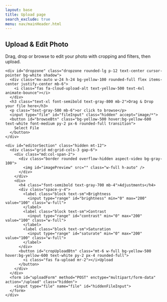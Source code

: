 ```yaml
---
layout: base
title: Upload page
search_exclude: true
menu: nav/mainHeader.html
---
```

<html lang="en">
<head>
  <meta charset="UTF-8" />
  <meta name="viewport" content="width=device-width, initial-scale=1.0"/>
  <title>Cartage - Photo Upload</title>
  <script src="https://cdn.tailwindcss.com"></script>
  <script src="https://cdnjs.cloudflare.com/ajax/libs/cropperjs/1.5.13/cropper.min.js"></script>
  <link href="https://cdnjs.cloudflare.com/ajax/libs/cropperjs/1.5.13/cropper.min.css" rel="stylesheet"/>
  <link rel="stylesheet" href="https://cdnjs.cloudflare.com/ajax/libs/font-awesome/6.4.0/css/all.min.css">
  <style>
    @import url('https://fonts.googleapis.com/css2?family=Poppins:wght@300;400;500;600;700&display=swap');

    body {
      font-family: 'Poppins', sans-serif;
      background-color: #f8fafc;
      overflow: hidden; /* prevent scrollbars from canvas */
    }

    .dropzone {
      border: 2px dashed #e5e7eb;
      transition: all 0.4s ease;
    }

    .dropzone.active {
      border-color: #F59E0B;
      background-color: rgba(245, 158, 11, 0.05);
    }

    .preview-image {
      transition: all 0.4s ease;
    }

    .preview-image:hover {
      transform: scale(1.03);
    }

    /* Canvas covers full background */
    #bgCanvas {
      position: fixed;
      top: 0;
      left: 0;
      width: 100%;
      height: 100%;
      z-index: 0;
    }
  </style>
</head>
<body class="min-h-screen bg-gradient-to-br from-white to-gray-50">

  <!-- Pastel traffic animation background -->
  <canvas id="bgCanvas"></canvas>

  <!-- Main content stays above canvas -->
  <div class="relative z-10 container mx-auto px-4 py-8 max-w-4xl">
    <div class="text-center mb-10">
      <h2 class="text-4xl font-bold text-gray-800 mb-3">Upload & Edit Photo</h2>
      <p class="text-gray-600 max-w-2xl mx-auto">Drag, drop or browse to edit your photo with cropping and filters, then upload.</p>
    </div>

    <div id="dropzone" class="dropzone rounded-lg p-12 text-center cursor-pointer bg-white shadow">
      <div class="mx-auto w-24 h-24 bg-yellow-100 rounded-full flex items-center justify-center mb-6">
        <i class="fas fa-cloud-upload-alt text-yellow-500 text-4xl animate-bounce"></i>
      </div>
      <h3 class="text-xl font-semibold text-gray-800 mb-2">Drag & Drop your file here</h3>
      <p class="text-gray-500 mb-6">or click to browse</p>
      <input type="file" id="fileInput" class="hidden" accept="image/*">
      <button id="browseBtn" class="bg-yellow-500 hover:bg-yellow-600 text-white font-medium py-2 px-6 rounded-full transition">
        Select File
      </button>
    </div>

    <div id="editorSection" class="hidden mt-12">
      <div class="grid md:grid-cols-3 gap-6">
        <div class="md:col-span-2">
          <div class="border rounded overflow-hidden aspect-video bg-gray-100">
            <img id="imagePreview" src="" class="w-full h-auto" />
          </div>
        </div>
        <div>
          <h4 class="font-semibold text-gray-700 mb-4">Adjustments</h4>
          <div class="space-y-4">
            <label class="block text-sm">Brightness
              <input type="range" id="brightness" min="0" max="200" value="100" class="w-full">
            </label>
            <label class="block text-sm">Contrast
              <input type="range" id="contrast" min="0" max="200" value="100" class="w-full">
            </label>
            <label class="block text-sm">Saturation
              <input type="range" id="saturate" min="0" max="200" value="100" class="w-full">
            </label>
          </div>
          <button id="cropUploadBtn" class="mt-6 w-full bg-yellow-500 hover:bg-yellow-600 text-white py-2 px-4 rounded-full">
            <i class="fas fa-upload mr-2"></i>Upload
          </button>
        </div>
      </div>
      <form id="uploadForm" method="POST" enctype="multipart/form-data" action="/upload" class="hidden">
        <input type="file" name="file" id="hiddenFileInput">
      </form>
    </div>
  </div>

  <script>
    // Background traffic animation with pastel colors
    const bgCanvas = document.getElementById('bgCanvas');
    const bgCtx = bgCanvas.getContext('2d');
    let cars = [];
    let lanes = [];
    const pastelColors = ['#FFD1DC', '#BFFCC6', '#AEC6CF'];
    const laneColor = '#D1D5DB';

    function resizeBg() {
      bgCanvas.width = window.innerWidth;
      bgCanvas.height = window.innerHeight;
      lanes = [bgCanvas.height * 0.3, bgCanvas.height * 0.5, bgCanvas.height * 0.7];
    }
    window.addEventListener('resize', resizeBg);
    resizeBg();

    function createCars(num) {
      cars = [];
      for (let i = 0; i < num; i++) {
        const lane = lanes[Math.floor(Math.random() * lanes.length)];
        cars.push({
          x: Math.random() * bgCanvas.width,
          y: lane - 10,
          width: 30,
          height: 20,
          speed: 0.5 + Math.random() * 1.5,
          color: pastelColors[Math.floor(Math.random() * pastelColors.length)]
        });
      }
    }
    createCars(15);

    function animateBg() {
      bgCtx.clearRect(0, 0, bgCanvas.width, bgCanvas.height);
      // Draw lanes
      bgCtx.strokeStyle = laneColor;
      bgCtx.lineWidth = 2;
      lanes.forEach(y => {
        bgCtx.beginPath();
        bgCtx.moveTo(0, y);
        bgCtx.lineTo(bgCanvas.width, y);
        bgCtx.stroke();
      });
      // Draw cars
      cars.forEach(car => {
        bgCtx.fillStyle = car.color;
        bgCtx.fillRect(car.x, car.y, car.width, car.height);
        car.x += car.speed;
        if (car.x > bgCanvas.width) car.x = -car.width;
      });
      requestAnimationFrame(animateBg);
    }
    animateBg();
  </script>

  <script>
    // Your existing dropzone & cropper code…
    const dropzone = document.getElementById('dropzone');
    const fileInput = document.getElementById('fileInput');
    const browseBtn = document.getElementById('browseBtn');
    const imagePreview = document.getElementById('imagePreview');
    const editorSection = document.getElementById('editorSection');
    const brightnessInput = document.getElementById('brightness');
    const contrastInput = document.getElementById('contrast');
    const saturateInput = document.getElementById('saturate');
    const cropUploadBtn = document.getElementById('cropUploadBtn');
    const uploadForm = document.getElementById('uploadForm');
    const hiddenFileInput = document.getElementById('hiddenFileInput');
    let cropper;

    function preventDefaults(e) {
      e.preventDefault();
      e.stopPropagation();
    }
    ['dragenter','dragover','dragleave','drop'].forEach(evt => {
      dropzone.addEventListener(evt, preventDefaults, false);
    });
    ['dragenter','dragover'].forEach(evt => {
      dropzone.addEventListener(evt, () => dropzone.classList.add('active'), false);
    });
    ['dragleave','drop'].forEach(evt => {
      dropzone.addEventListener(evt, () => dropzone.classList.remove('active'), false);
    });
    dropzone.addEventListener('drop', handleDrop, false);
    browseBtn.addEventListener('click', () => fileInput.click());
    fileInput.addEventListener('change', () => handleFiles(fileInput.files));

    function handleDrop(e) {
      const dt = e.dataTransfer;
      handleFiles(dt.files);
    }
    function handleFiles(files) {
      const file = files[0];
      if (!file) return;
      const reader = new FileReader();
      reader.onload = function(e) {
        imagePreview.src = e.target.result;
        editorSection.classList.remove('hidden');
        initCropper();
      };
      reader.readAsDataURL(file);
    }
    function initCropper() {
      if (cropper) cropper.destroy();
      cropper = new Cropper(imagePreview, {
        aspectRatio: 1,
        viewMode: 1,
        background: false,
        autoCropArea: 1
      });
    }
    function applyFiltersToCanvas(canvas) {
      const brightness = brightnessInput.value / 100;
      const contrast = contrastInput.value / 100;
      const saturate = saturateInput.value / 100;
      const ctx = canvas.getContext('2d');
      const imageData = ctx.getImageData(0, 0, canvas.width, canvas.height);
      const data = imageData.data;
      for (let i = 0; i < data.length; i += 4) {
        let r = data[i], g = data[i+1], b = data[i+2];
        r = ((r - 128) * contrast + 128) * brightness;
        g = ((g - 128) * contrast + 128) * brightness;
        b = ((b - 128) * contrast + 128) * brightness;
        const avg = (r + g + b) / 3;
        r = avg + (r - avg) * saturate;
        g = avg + (g - avg) * saturate;
        b = avg + (b - avg) * saturate;
        data[i] = Math.min(255, Math.max(0, r));
        data[i+1] = Math.min(255, Math.max(0, g));
        data[i+2] = Math.min(255, Math.max(0, b));
      }
      ctx.putImageData(imageData, 0, 0);
    }
    cropUploadBtn.addEventListener('click', () => {
      const canvas = cropper.getCroppedCanvas();
      applyFiltersToCanvas(canvas);
      canvas.toBlob(blob => {
        const file = new File([blob], 'edited-image.png', { type: 'image/png' });
        const dt = new DataTransfer();
        dt.items.add(file);
        hiddenFileInput.files = dt.files;
        uploadForm.submit();
      }, 'image/png');
    });
  </script>
</body>
</html>
